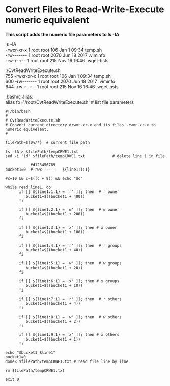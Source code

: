 # Convert Files to Read-Write-Execute numeric equivalent  

<b>This script adds the numeric file parameters to ls -lA</b>  
  
ls -lA  
-rwxr-xr-x 1 root root     106 Jan  1 09:34 temp.sh  
-rw------- 1 root root    2070 Jun 18  2017 .viminfo  
-rw-r--r-- 1 root root     215 Nov 16 16:46 .wget-hsts  
  
./CvtReadWriteExecute.sh  
755 -rwxr-xr-x 1 root root 106 Jan 1 09:34 temp.sh  
600 -rw------- 1 root root 2070 Jun 18 2017 .viminfo  
644 -rw-r--r-- 1 root root 215 Nov 16 16:46 .wget-hsts  
  
.bashrc alias:  
alias fo='/root/CvtReadWriteExecute.sh'  # list file parameters  

  
```
#!/bin/bash
#
# CvtReadWriteExecute.sh
# Convert current directory drwxr-xr-x and its files -rwxr-xr-x to numeric equivelent.
#

filePath=${0%/*}  # current file path

ls -lA > $filePath/tempCRWE1.txt
sed -i '1d' $filePath/tempCRWE1.txt            # delete line 1 in file

           #d123456789
bucket1=0  #-rwx------   ${line1:1:1}

#c=10 && c=$((c + 9)) && echo "$c"

while read line1; do
      if [[ ${line1:1:1} = 'r' ]]; then  # r owner
         bucket1=$((bucket1 + 400))
      fi

      if [[ ${line1:2:1} = 'w' ]]; then  # w owner
         bucket1=$((bucket1 + 200))
      fi

      if [[ ${line1:3:1} = 'x' ]]; then # x owner
         bucket1=$((bucket1 + 100))
      fi

      if [[ ${line1:4:1} = 'r' ]]; then  # r groups
         bucket1=$((bucket1 + 40))
      fi

      if [[ ${line1:5:1} = 'w' ]]; then  # w groups
         bucket1=$((bucket1 + 20))
      fi

      if [[ ${line1:6:1} = 'x' ]]; then # x groups
         bucket1=$((bucket1 + 10))
      fi

      if [[ ${line1:7:1} = 'r' ]]; then  # r others
         bucket1=$((bucket1 + 4))
      fi

      if [[ ${line1:8:1} = 'w' ]]; then  # w others
         bucket1=$((bucket1 + 2))
      fi

      if [[ ${line1:9:1} = 'x' ]]; then # x others
         bucket1=$((bucket1 + 1))
      fi

echo "$bucket1 $line1"
bucket1=0
done< $filePath/tempCRWE1.txt # read file line by line

rm $filePath/tempCRWE1.txt

exit 0

```

